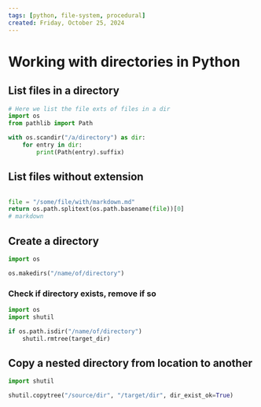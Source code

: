 ```yaml
---
tags: [python, file-system, procedural]
created: Friday, October 25, 2024
---
```


# Working with directories in Python

## List files in a directory

```py
# Here we list the file exts of files in a dir
import os
from pathlib import Path

with os.scandir("/a/directory") as dir:
    for entry in dir:
        print(Path(entry).suffix)
```

## List files without extension

```python

file = "/some/file/with/markdown.md"
return os.path.splitext(os.path.basename(file))[0]
# markdown
```

## Create a directory

```py
import os

os.makedirs("/name/of/directory")
```

### Check if directory exists, remove if so

```py
import os
import shutil

if os.path.isdir("/name/of/directory")
    shutil.rmtree(target_dir)
```

## Copy a nested directory from location to another

```py
import shutil

shutil.copytree("/source/dir", "/target/dir", dir_exist_ok=True)
```
